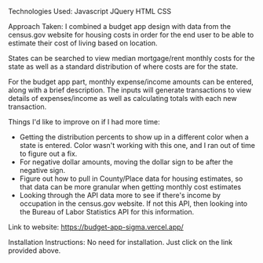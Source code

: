 Technologies Used:
Javascript
JQuery
HTML
CSS


Approach Taken:
I combined a budget app design with data from the census.gov website for housing costs in order for the end user to be able to estimate their cost of living based on location.

States can be searched to view median mortgage/rent monthly costs for the state as well as a standard distribution of where costs are for the state.

For the budget app part, monthly expense/income amounts can be entered, along with a brief description. The inputs will generate transactions to view details of expenses/income as well as calculating totals with each new transaction.

Things I'd like to improve on if I had more time:
- Getting the distribution percents to show up in a different color when a state is entered. Color wasn't working with this one, and I ran out of time to figure out a fix.
- For negative dollar amounts, moving the dollar sign to be after the negative sign.
- Figure out how to pull in County/Place data for housing estimates, so that data can be more granular when getting monthly cost estimates
- Looking through the API data more to see if there's income by occupation in the census.gov website. If not this API, then looking into the Bureau of Labor Statistics API for this information.

Link to website: https://budget-app-sigma.vercel.app/

Installation Instructions:
No need for installation. Just click on the link provided above.

